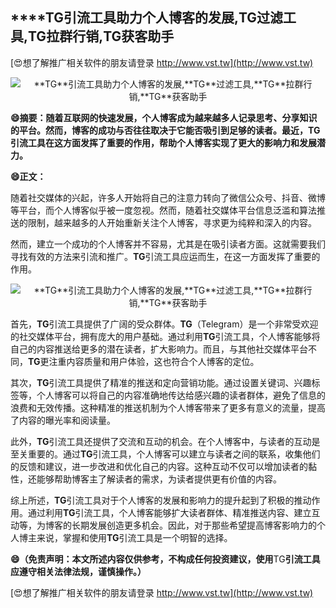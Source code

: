 ## ****TG**引流工具助力个人博客的发展,**TG**过滤工具,**TG**拉群行销,**TG**获客助手**

[😍想了解推广相关软件的朋友请登录 http://www.vst.tw](http://www.vst.tw)

 <center><img src="https://vst.tw/MP4/tuiguang/png/5.png" alt="**TG**引流工具助力个人博客的发展,**TG**过滤工具,**TG**拉群行销,**TG**获客助手"></center>

**😄摘要：随着互联网的快速发展，个人博客成为越来越多人记录思考、分享知识的平台。然而，博客的成功与否往往取决于它能否吸引到足够的读者。最近，**TG**引流工具在这方面发挥了重要的作用，帮助个人博客实现了更大的影响力和发展潜力。**

**😄正文：**

随着社交媒体的兴起，许多人开始将自己的注意力转向了微信公众号、抖音、微博等平台，而个人博客似乎被一度忽视。然而，随着社交媒体平台信息泛滥和算法推送的限制，越来越多的人开始重新关注个人博客，寻求更为纯粹和深入的内容。

然而，建立一个成功的个人博客并不容易，尤其是在吸引读者方面。这就需要我们寻找有效的方法来引流和推广。**TG**引流工具应运而生，在这一方面发挥了重要的作用。

 <center><img src="https://vst.tw/MP4/tuiguang/png/2.png" alt="**TG**引流工具助力个人博客的发展,**TG**过滤工具,**TG**拉群行销,**TG**获客助手"></center>

首先，**TG**引流工具提供了广阔的受众群体。**TG**（Telegram）是一个非常受欢迎的社交媒体平台，拥有庞大的用户基础。通过利用**TG**引流工具，个人博客能够将自己的内容推送给更多的潜在读者，扩大影响力。而且，与其他社交媒体平台不同，**TG**更注重内容质量和用户体验，这也符合个人博客的定位。

其次，**TG**引流工具提供了精准的推送和定向营销功能。通过设置关键词、兴趣标签等，个人博客可以将自己的内容准确地传达给感兴趣的读者群体，避免了信息的浪费和无效传播。这种精准的推送机制为个人博客带来了更多有意义的流量，提高了内容的曝光率和阅读量。

此外，**TG**引流工具还提供了交流和互动的机会。在个人博客中，与读者的互动是至关重要的。通过**TG**引流工具，个人博客可以建立与读者之间的联系，收集他们的反馈和建议，进一步改进和优化自己的内容。这种互动不仅可以增加读者的黏性，还能够帮助博客主了解读者的需求，为读者提供更有价值的内容。

综上所述，**TG**引流工具对于个人博客的发展和影响力的提升起到了积极的推动作用。通过利用**TG**引流工具，个人博客能够扩大读者群体、精准推送内容、建立互动等，为博客的长期发展创造更多机会。因此，对于那些希望提高博客影响力的个人博主来说，掌握和使用**TG**引流工具是一个明智的选择。

**😄（免责声明：本文所述内容仅供参考，不构成任何投资建议，使用**TG**引流工具应遵守相关法律法规，谨慎操作。）**

[😍想了解推广相关软件的朋友请登录 http://www.vst.tw](http://www.vst.tw)



